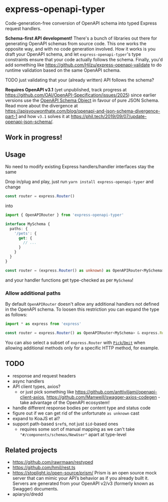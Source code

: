 # express-openapi-typer
Code-generation-free conversion of OpenAPI schema into typed Express request handlers.

**Schema-first API development!** There's a bunch of libraries out there for generating OpenAPI schemas from source code. This one works the opposite way, and with no code generation involved. How it works is you draft your OpenAPI schema, and let `express-openapi-typer`'s type constraints ensure that your code actually follows the schema. Finally, you'd add something like https://github.com/Hilzu/express-openapi-validate to do runtime validation based on the same OpenAPI schema.

TODO just validating that your (already written) API follows the schema?

**Requires OpenAPI v3.1** (yet unpublished, track progress at https://github.com/OAI/OpenAPI-Specification/issues/2025) since earlier versions use the [OpenAPI Schema Object](https://github.com/OAI/OpenAPI-Specification/blob/master/versions/3.0.0.md#schemaObject) in favour of pure JSON Schema. Read more about the divergence at https://apisyouwonthate.com/blog/openapi-and-json-schema-divergence-part-1 and how `v3.1` solves it at https://phil.tech/2019/09/07/update-openapi-json-schema/.

## Work in progress!

## Usage

No need to modify existing Express handlers/handler interfaces stay the same

Drop in/plug and play, just run `yarn install express-openapi-typer` and change

```typescript
const router = express.Router()
```

into

```typescript
import { OpenAPIRouter } from 'express-openapi-typer'

interface MySchema {
  paths: {
    '/pets': {
      get: {
        // ...
      }
    }
  }
}

const router = (express.Router() as unknown) as OpenAPIRouter<MySchema>
```

and your handler functions get type-checked as per `MySchema`!

### Allow additional paths

By default `OpenAPIRouter` doesn't allow any additional handlers not defined in the OpenAPI schema. To loosen this restriction you can expand the type as follows:

```typescript
import * as express from 'express'

const router = express.Router() as OpenAPIRouter<MySchema> & express.Router
```

You can also select a subset of `express.Router` with [`Pick`/`Omit`](https://www.typescriptlang.org/docs/handbook/utility-types.html#picktk) when allowing additional methods only for a specific HTTP method, for example.

## TODO
- response and request headers
- async handlers
- API client types, axios?
  - or just pick something like https://github.com/anttiviljami/openapi-client-axios, https://github.com/Manweill/swagger-axios-codegen - take advantage of the OpenAPI ecosystem!
- handle different response bodies per content type and status code
- figure out if we can get rid of the unfortunate `as unknown` cast
- expand to KoaJS et al?
- support path-based `$ref`s, not just `$id`-based ones
  - requires some sort of manual mapping as we can't take `"#/components/schemas/NewUser"` apart at type-level

## Related projects
- https://github.com/rawrmaan/restyped
- https://github.com/hmil/rest.ts
- https://stoplight.io/open-source/prism/ Prism is an open source mock server that can mimic your API’s behavior as if you already built it. Servers are generated from your OpenAPI v2/v3 (formerly known as Swagger) documents.
- apiaryio/dredd
